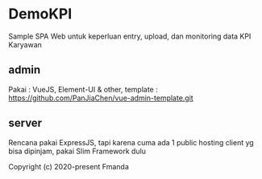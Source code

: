 # DemoKPI

Sample SPA Web untuk keperluan entry, upload, dan monitoring data KPI Karyawan


## admin

Pakai : VueJS, Element-UI & other, template : https://github.com/PanJiaChen/vue-admin-template.git


## server

Rencana pakai ExpressJS, tapi karena cuma ada 1 public hosting client yg bisa dipinjam, pakai Slim Framework dulu



Copyright (c) 2020-present Fmanda
